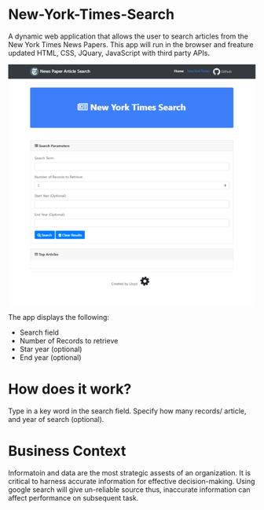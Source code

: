 # New-York-Times-Search
A dynamic web application that allows the user to search articles from the New York Times News Papers. This app will run in the browser and freature updated HTML, CSS, JQuary, JavaScript with third party APIs. 

![](/images/nytimes.PNG)

The app displays the following: 

* Search field
* Number of Records to retrieve
* Star year (optional)
* End year (optional)

# How does it work?
Type in a key word in the search field. Specify how many records/ article, and year of search (optional).

# Business Context
Informatoin and data are the most strategic assests of an organization. It is critical to harness accurate information for effective decision-making. Using google search will give un-reliable source thus, inaccurate information can affect performance on subsequent task. 
